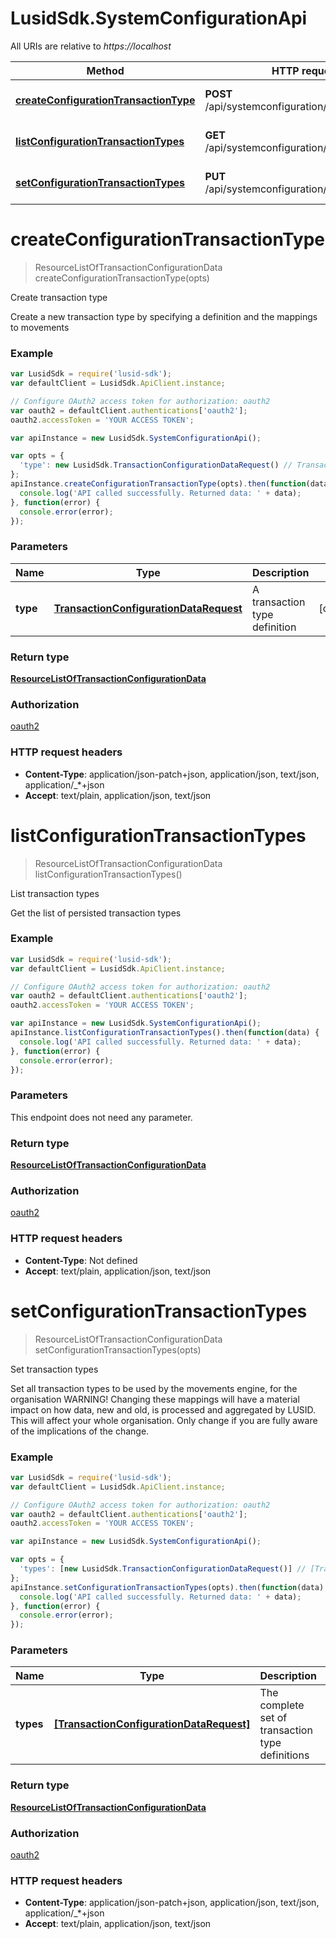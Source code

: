 # LusidSdk.SystemConfigurationApi

All URIs are relative to *https://localhost*

Method | HTTP request | Description
------------- | ------------- | -------------
[**createConfigurationTransactionType**](SystemConfigurationApi.md#createConfigurationTransactionType) | **POST** /api/systemconfiguration/transactiontypes | Create transaction type
[**listConfigurationTransactionTypes**](SystemConfigurationApi.md#listConfigurationTransactionTypes) | **GET** /api/systemconfiguration/transactiontypes | List transaction types
[**setConfigurationTransactionTypes**](SystemConfigurationApi.md#setConfigurationTransactionTypes) | **PUT** /api/systemconfiguration/transactiontypes | Set transaction types


<a name="createConfigurationTransactionType"></a>
# **createConfigurationTransactionType**
> ResourceListOfTransactionConfigurationData createConfigurationTransactionType(opts)

Create transaction type

Create a new transaction type by specifying a definition and the mappings to movements

### Example
```javascript
var LusidSdk = require('lusid-sdk');
var defaultClient = LusidSdk.ApiClient.instance;

// Configure OAuth2 access token for authorization: oauth2
var oauth2 = defaultClient.authentications['oauth2'];
oauth2.accessToken = 'YOUR ACCESS TOKEN';

var apiInstance = new LusidSdk.SystemConfigurationApi();

var opts = { 
  'type': new LusidSdk.TransactionConfigurationDataRequest() // TransactionConfigurationDataRequest | A transaction type definition
};
apiInstance.createConfigurationTransactionType(opts).then(function(data) {
  console.log('API called successfully. Returned data: ' + data);
}, function(error) {
  console.error(error);
});

```

### Parameters

Name | Type | Description  | Notes
------------- | ------------- | ------------- | -------------
 **type** | [**TransactionConfigurationDataRequest**](TransactionConfigurationDataRequest.md)| A transaction type definition | [optional] 

### Return type

[**ResourceListOfTransactionConfigurationData**](ResourceListOfTransactionConfigurationData.md)

### Authorization

[oauth2](../README.md#oauth2)

### HTTP request headers

 - **Content-Type**: application/json-patch+json, application/json, text/json, application/_*+json
 - **Accept**: text/plain, application/json, text/json

<a name="listConfigurationTransactionTypes"></a>
# **listConfigurationTransactionTypes**
> ResourceListOfTransactionConfigurationData listConfigurationTransactionTypes()

List transaction types

Get the list of persisted transaction types

### Example
```javascript
var LusidSdk = require('lusid-sdk');
var defaultClient = LusidSdk.ApiClient.instance;

// Configure OAuth2 access token for authorization: oauth2
var oauth2 = defaultClient.authentications['oauth2'];
oauth2.accessToken = 'YOUR ACCESS TOKEN';

var apiInstance = new LusidSdk.SystemConfigurationApi();
apiInstance.listConfigurationTransactionTypes().then(function(data) {
  console.log('API called successfully. Returned data: ' + data);
}, function(error) {
  console.error(error);
});

```

### Parameters
This endpoint does not need any parameter.

### Return type

[**ResourceListOfTransactionConfigurationData**](ResourceListOfTransactionConfigurationData.md)

### Authorization

[oauth2](../README.md#oauth2)

### HTTP request headers

 - **Content-Type**: Not defined
 - **Accept**: text/plain, application/json, text/json

<a name="setConfigurationTransactionTypes"></a>
# **setConfigurationTransactionTypes**
> ResourceListOfTransactionConfigurationData setConfigurationTransactionTypes(opts)

Set transaction types

Set all transaction types to be used by the movements engine, for the organisation                WARNING! Changing these mappings will have a material impact on how data, new and old, is processed and aggregated by LUSID. This will affect your whole organisation. Only change if you are fully aware of the implications of the change.

### Example
```javascript
var LusidSdk = require('lusid-sdk');
var defaultClient = LusidSdk.ApiClient.instance;

// Configure OAuth2 access token for authorization: oauth2
var oauth2 = defaultClient.authentications['oauth2'];
oauth2.accessToken = 'YOUR ACCESS TOKEN';

var apiInstance = new LusidSdk.SystemConfigurationApi();

var opts = { 
  'types': [new LusidSdk.TransactionConfigurationDataRequest()] // [TransactionConfigurationDataRequest] | The complete set of transaction type definitions
};
apiInstance.setConfigurationTransactionTypes(opts).then(function(data) {
  console.log('API called successfully. Returned data: ' + data);
}, function(error) {
  console.error(error);
});

```

### Parameters

Name | Type | Description  | Notes
------------- | ------------- | ------------- | -------------
 **types** | [**[TransactionConfigurationDataRequest]**](TransactionConfigurationDataRequest.md)| The complete set of transaction type definitions | [optional] 

### Return type

[**ResourceListOfTransactionConfigurationData**](ResourceListOfTransactionConfigurationData.md)

### Authorization

[oauth2](../README.md#oauth2)

### HTTP request headers

 - **Content-Type**: application/json-patch+json, application/json, text/json, application/_*+json
 - **Accept**: text/plain, application/json, text/json

